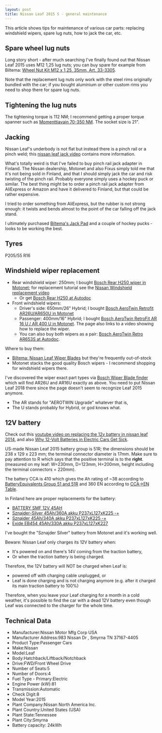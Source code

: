```yaml
---
layout: post
title: Nissan Leaf 2015 S - general maintenance
---
```


This article shows tips for maintenance of various car parts: replacing windshield
wipers, spare lug nuts, how to jack the car, etc.

## Spare wheel lug nuts

Long story short - after much searching I've finally found out that
Nissan Leaf 2015 uses M12 1,25 lug nuts; you can buy spare for example from
Biltema: [Wheel Nut Kit M12 x 1,25, 35mm, Art. 33-3305](https://www.biltema.fi/en-fi/car---mc/styling/exterior-styling/wheel-nuts-10-pcs-2000019355).

Note that the replacement lug nuts only work with the steel rims originally bundled
with the car; if you bought aluminium or other custom rims you need to shop
there for spare lug nuts.

## Tightening the lug nuts

The tightening torque is 112 NM; I recommend getting a proper torque spanner
such as [Momenttiavain 70-350 NM](https://www.biltema.fi/tyokalut/kasityokalut/hylsytyokalut/momenttiavaimet/momenttiavain-70-350-nm-2000030634).
The socket size is 21".

## Jacking

Nissan Leaf's underbody is not flat but instead there is a pinch rail or
a pinch weld; this [nissan leaf jack video](https://www.youtube.com/watch?v=abbDGR60NsE)
contains more information.

What's totally weird is that I've failed to buy pinch rail jack adapter in Finland.
The Nissan dealership, Motonet and also Fixus simply told me that it's not being
sold in Finland, and that I should simply jack the car and risk twisting of the pinch rail.
Probably everyone simply uses a hockey puck or similar. The best thing
might be to order a pinch rail jack adapter from AliExpress or Amazon and have
it delivered to Finland, but that could be rather expensive.

I tried to order something from AliExpress, but the rubber is not strong enough:
it twists and bends almost to the point of the car falling off the jack stand.

I ultimately purchased [Biltema's Jack Pad](https://www.biltema.fi/autoilu---mp/korjaamovarusteet/nostotyokalut/tunkit/jack-pad-2000017051)
and a couple of hockey pucks - looks to be working the best.

## Tyres

P205/55 R16

## Windshield wiper replacement

* Rear windshield wiper: 250mm; I bought [Bosch Rear H250 wiper in Motonet](https://www.motonet.fi/fi/tuote/129580/Bosch-H250-takalasinpyyhin-25-cm);
  for replacement tutorial see the [Nissan Windshield replacement video](https://www.youtube.com/watch?v=QDfQ0MzSZtE)
  * Or get [Bosch Rear H250 at Autodoc](https://www.autodoc.fi/bosch/7004599)
* Front windshield wipers:
   * Driver's side: 650mm/26" Hybrid; I bought [Bosch AeroTwin Retrofit AR26U/AR650U in Motonet](https://www.motonet.fi/fi/tuote/120192/Bosch-AeroTwin-RetroFit-AR26U--AR650U-tuulilasinpyyhin-65-cm)
   * Passenger: 400mm/16" Hybrid; I bought [Bosch AeroTwin RetroFit AR 16 U / AR 400 U in Motonet](https://www.motonet.fi/fi/tuote/120184/Bosch-AeroTwin-RetroFit-AR16U--AR400U-tuulilasinpyyhin-40-cm).
     The page also links to a video showing how to replace the wiper.
   * You can also buy both wipers as a pair: [Bosch AeroTwin Retro AR653S at Autodoc](https://www.autodoc.fi/bosch/1194314).

Where to buy them:

* [Biltema: Nissan Leaf Wiper Blades](https://www.biltema.fi/en-fi/search-page/?query=wiper%20blade%20nissan%20leaf)
  but they're frequently out-of-stock
* Motonet stacks the good quality Bosch wipers - I recommend shopping for windshield wipers there.

I've discovered the wiper exact part types via [Bosch Wiper Blade finder](https://www.boschwiperblades.com/)
which will find AR26U and AR16U exactly as above. You need to put Nissan Leaf 2018 there since
the page doesn't seem to recognize Leaf 2015 anymore.
* The AR stands for "AEROTWIN Upgrade" whatever that is,
* The U stands probably for Hybrid, or god knows what.

## 12V battery

Check out this [youtube video on replacing the 12v battery in nissan leaf 2014](https://www.youtube.com/watch?v=sS3ssRpJYdg),
and also [Why 12-Volt Batteries in Electric Cars Get Sick](https://www.youtube.com/watch?v=pu30bchGu50).

US-made Nissan Leaf 2015 battery group is 51R; the dimensions should be 238 x 129 x 223 mm; the terminal connector diameter is 17mm. Make sure to pay attention to R which says that
the positive terminal is to the **right**. (measured on my leaf: W=230mm, D=123mm, H=200mm, height including the terminal connectors = 220mm).

The battery CCA is 410 which gives the Ah rating of ~38 according to [BatteryEquivalents Group 51 and 51R](https://www.batteryequivalents.com/group-51-and-51r-batteries-dimensions-features-and-recommendations.html) and 360 EN according to [CCA->EN Table](https://battery-service.com/support/cca/).

In Finland here are proper replacements for the battery:
* [BATTERY SMF 12V 45AH](https://www.biltema.fi/en-fi/car---mc/car-spares/electrical-system/car-batteries/battery-smf-12v-45ah-2000029829)
* [Sznajder-Silver 45Ah/360A akku P237xL127xK225 -+](https://m.motonet.fi/fi/tuote/903009/Sznajder-Silver-45Ah360A-akku-P237xL127xK225--)
* [Sznajder 45Ah/340A akku P237xL127xK225 -+](https://m.motonet.fi/fi/tuote/9054577/Sznajder-45Ah340A-akku-P237xL127xK225--)
* [Exide EB454 45Ah/330A akku P237xL127xK227](https://m.motonet.fi/fi/tuote/909512/Exide-EB454-45Ah330A-akku-P237xL127xK227)

I've bought the "Sznajder Silver" battery from Motonet and it's working well.

Beware: Nissan Leaf only charges its 12V battery when:
* It's powered on and there's 14V coming from the traction battery,
* Or when the traction battery is being charged.

Therefore, the 12V battery will NOT be charged when Leaf is:
* powered off with charging cable unplugged, or
* Leaf is done charging and is not charging anymore (e.g. after it charged its main traction battery to 100%)

Therefore, when you leave your Leaf charging for a month in a cold weather,
it's possible to find the car with a dead 12V battery even though Leaf was connected
to the charger for the whole time.

## Technical Data

* Manufacturer:Nissan Motor Mfg Corp USA
* Manufacturer Address:983 Nissan Dr , Smyrna TN 37167-4405
* Product Type:Passenger Cars
* Make:Nissan
* Model:Leaf
* Body:Hatchback/Liftback/Notchback
* Drive:FWD/Front Wheel Drive
* Number of Seats:5
* Number of Doors:4
* Fuel Type - Primary:Electric
* Engine Power (kW):81
* Transmission:Automatic
* Check Digit:8
* Model Year:2015
* Plant Company:Nissan North America Inc.
* Plant Country:United States (USA)
* Plant State:Tennessee
* Plant City:Smyrna
* Battery capacity: 24kWh
